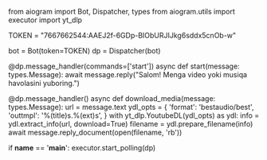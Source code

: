from aiogram import Bot, Dispatcher, types
from aiogram.utils import executor
import yt_dlp

TOKEN = "7667662544:AAEJ2f-6GDp-BIObURJIJkg6sddx5cnOb-w"

bot = Bot(token=TOKEN)
dp = Dispatcher(bot)

@dp.message_handler(commands=['start'])
async def start(message: types.Message):
    await message.reply("Salom! Menga video yoki musiqa havolasini yuboring.")

@dp.message_handler()
async def download_media(message: types.Message):
    url = message.text
    ydl_opts = {
        'format': 'bestaudio/best',
        'outtmpl': '%(title)s.%(ext)s',
    }
    with yt_dlp.YoutubeDL(ydl_opts) as ydl:
        info = ydl.extract_info(url, download=True)
        filename = ydl.prepare_filename(info)
        await message.reply_document(open(filename, 'rb'))

if __name__ == '__main__':
    executor.start_polling(dp)


